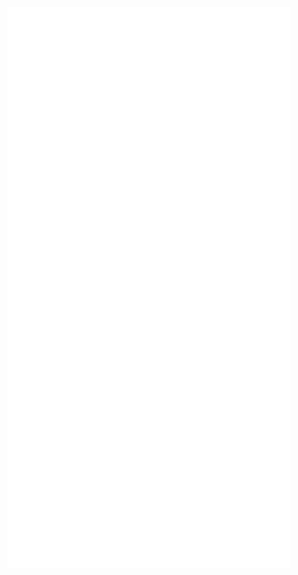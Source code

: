 <p align="center">
   <img src="https://github.com/dingyx99/dingyx99/blob/master/github-metrics.svg" alt="metrics">
</p>
